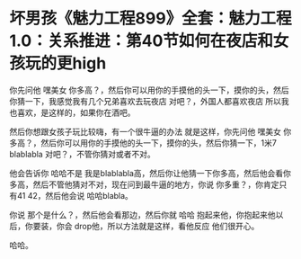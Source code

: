 # 坏男孩《魅力工程899》全套：魅力工程1.0：关系推进：第40节如何在夜店和女孩玩的更high

你先问他 嘿美女 你多高？，然后你可以用你的手摸他的头一下，摸你的头，然后你猜一下，我感觉我有几个兄弟喜欢去玩夜店 对吧？，外国人都喜欢夜店 所以我也喜欢，是这样的，如果你在酒吧。

然后你想跟女孩子玩比较嗨，有一个很牛逼的办法 就是这样，你先问他 嘿美女 你多高？，然后你可以用你的手摸他的头一下，摸你的头，然后你猜一下，1米7 blablabla 对吧？，不管你猜对或者不对。

他会告诉你 哈哈不是 我是blablabla高，然后你让他猜一下你多高，然后他会看你多高，然后不管他猜对不对，现在问到最牛逼的地方，你说 你多重？，你肯定只有41 42，然后他会说 哈哈blabla。

你说 那个是什么？，然后他会看那边，然后你就 哈哈 抱起来他，你抱起来他以后，你要装，你会 drop他，所以方法就是这样，看他反应 他们很开心。

哈哈。